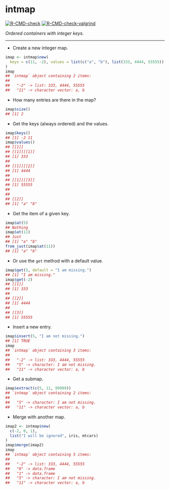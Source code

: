 intmap
================

<!-- badges: start -->

[![R-CMD-check](https://github.com/stla/intmap/actions/workflows/R-CMD-check.yaml/badge.svg)](https://github.com/stla/intmap/actions/workflows/R-CMD-check.yaml)
[![R-CMD-check-valgrind](https://github.com/stla/intmap/actions/workflows/R-CMD-check-valgrind.yaml/badge.svg)](https://github.com/stla/intmap/actions/workflows/R-CMD-check-valgrind.yaml)
<!-- badges: end -->

*Ordered containers with integer keys.*

------------------------------------------------------------------------

- Create a new integer map.

``` r
imap <- intmap$new(
  keys = c(11, -2), values = list(c("a", "b"), list(333, 4444, 55555))
)
imap
## `intmap` object containing 2 items:
## 
##   "-2" -> list: 333, 4444, 55555
##   "11" -> character vector: a, b
```

- How many entries are there in the map?

``` r
imap$size()
## [1] 2
```

- Get the keys (always ordered) and the values.

``` r
imap$keys()
## [1] -2 11
imap$values()
## [[1]]
## [[1]][[1]]
## [1] 333
## 
## [[1]][[2]]
## [1] 4444
## 
## [[1]][[3]]
## [1] 55555
## 
## 
## [[2]]
## [1] "a" "b"
```

- Get the item of a given key.

``` r
imap$at(5)
## Nothing
imap$at(11)
## Just
## [1] "a" "b"
from_just(imap$at(11))
## [1] "a" "b"
```

- Or use the `get` method with a default value.

``` r
imap$get(5, default = "I am missing.")
## [1] "I am missing."
imap$get(-2)
## [[1]]
## [1] 333
## 
## [[2]]
## [1] 4444
## 
## [[3]]
## [1] 55555
```

- Insert a new entry.

``` r
imap$insert(5, "I am not missing.")
## [1] TRUE
imap
## `intmap` object containing 3 items:
## 
##   "-2" -> list: 333, 4444, 55555
##   "5" -> character: I am not missing.
##   "11" -> character vector: a, b
```

- Get a submap.

``` r
imap$extract(c(5, 11, 99999))
## `intmap` object containing 2 items:
## 
##   "5" -> character: I am not missing.
##   "11" -> character vector: a, b
```

- Merge with another map.

``` r
imap2 <- intmap$new(
  c(-2, 0, 1),
  list("I will be ignored", iris, mtcars)
)
imap$merge(imap2)
imap
## `intmap` object containing 5 items:
## 
##   "-2" -> list: 333, 4444, 55555
##   "0" -> data.frame
##   "1" -> data.frame
##   "5" -> character: I am not missing.
##   "11" -> character vector: a, b
```
